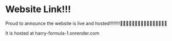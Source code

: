 # Website Link!!!
Proud to announce the website is live and hosted!!!!!!!!🎉🎉🎉🎉🎉🎉🎉🎉🎉🎉🎉🎉🎉🎉🎉🎉

It is hosted at harry-formula-1.onrender.com